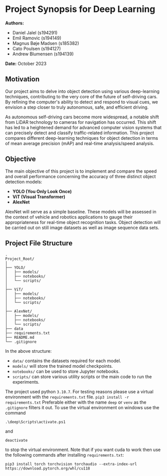 # Project Synopsis for Deep Learning

**Authors:** 
- Daniel Jalel (s194291)
- Emil Ramovic (s194149)
- Magnus Bøje Madsen (s185382)
- Cato Poulsen (s194127)
- Andrew Blumensen (s194139)

**Date:** October 2023

## Motivation

Our project aims to delve into object detection using various deep-learning techniques, contributing to the very core of the future of self-driving cars. By refining the computer's ability to detect and respond to visual cues, we envision a step closer to truly autonomous, safe, and efficient driving.

As autonomous self-driving cars become more widespread, a notable shift from LiDAR technology to cameras for navigation has occurred. This shift has led to a heightened demand for advanced computer vision systems that can precisely detect and classify traffic-related information. This project compares different deep-learning techniques for object detection in terms of mean average precision (mAP) and real-time analysis/speed analysis.

## Objective

The main objective of this project is to implement and compare the speed and overall performance concerning the accuracy of three distinct object detection models:

- **YOLO (You Only Look Once)**
- **ViT (Visual Transformer)**
- **AlexNet**

AlexNet will serve as a simple baseline. These models will be assessed in the context of vehicle and robotics applications to gauge their appropriateness for real-time object recognition tasks. Object detection will be carried out on still image datasets as well as image sequence data sets.

## Project File Structure

```
.
Project_Root/
│
├── YOLO/
│   ├── models/
│   ├── notebooks/
│   └── scripts/
│
├── ViT/
│   ├── models/
│   ├── notebooks/
│   └── scripts/
│
├── AlexNet/
│   ├── models/
│   ├── notebooks/
│   └── scripts/
├── data
├── requirements.txt
├── README.md
└── .gitignore
```

In the above structure:
- `data/` contains the datasets required for each model.
- `models/` will store the trained model checkpoints.
- `notebooks/` can be used to store Jupyter notebooks.
- `scripts/` can store various utility scripts or the main code to run the experiments.

The project used python `3.10.7`. For testing reasons please use a virtual environment with the `requirements.txt` file.
```pip3 install -r requirements.txt```
Preferable either with the name `deep` or `venv` as the `.gitignore` filters it out. To use the virtual environment on windows use the command
```
.\deep\Scripts\activate.ps1
```

and 

```
deactivate
```

to stop the virtual environment. Note that if you want cuda to work then use the following commands after installing `requirements.txt`:
```
pip3 install torch torchvision torchaudio --extra-index-url https://download.pytorch.org/whl/cu118
```